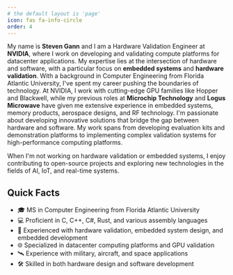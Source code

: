```yaml
---
# the default layout is 'page'
icon: fas fa-info-circle
order: 4
---
```


My name is **Steven Gann** and I am a Hardware Validation Engineer at **NVIDIA**, where I work on developing and validating compute platforms for datacenter applications. My expertise lies at the intersection of hardware and software, with a particular focus on **embedded systems** and **hardware validation**. With a background in Computer Engineering from Florida Atlantic University, I've spent my career pushing the boundaries of technology. At NVIDIA, I work with cutting-edge GPU families like Hopper and Blackwell, while my previous roles at **Microchip Technology** and **Logus Microwave** have given me extensive experience in embedded systems, memory products, aerospace designs, and RF technology. I'm passionate about developing innovative solutions that bridge the gap between hardware and software. My work spans from developing evaluation kits and demonstration platforms to implementing complex validation systems for high-performance computing platforms.

When I'm not working on hardware validation or embedded systems, I enjoy contributing to open-source projects and exploring new technologies in the fields of AI, IoT, and real-time systems.

## Quick Facts

- 🎓 MS in Computer Engineering from Florida Atlantic University
- 💻 Proficient in C, C++, C#, Rust, and various assembly languages
- 🔧 Experienced with hardware validation, embedded system design, and embedded development
- 🌐 Specialized in datacenter computing platforms and GPU validation
- 🛰️ Experience with military, aircraft, and space applications
- 🛠️ Skilled in both hardware design and software development 